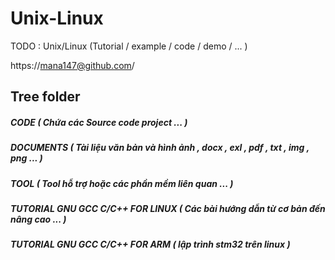 # Unix-Linux

TODO : Unix/Linux (Tutorial / example / code / demo / ... )

https://mana147@github.com/

## Tree folder 

##### CODE ( Chứa các Source code project ... )
##### DOCUMENTS ( Tài liệu văn bản và hình ảnh , docx , exl , pdf , txt , img , png ...  )
##### TOOL ( Tool hỗ trợ hoặc các phần mềm liên quan ... )
##### TUTORIAL GNU GCC C/C++ FOR LINUX ( Các bài hướng dẫn từ cơ bản đến nâng cao ... )
##### TUTORIAL GNU GCC C/C++ FOR ARM ( lập trình stm32 trên linux )